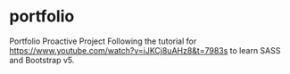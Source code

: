 # portfolio
Portfolio Proactive Project
Following the tutorial for https://www.youtube.com/watch?v=iJKCj8uAHz8&t=7983s to learn SASS and Bootstrap v5.

